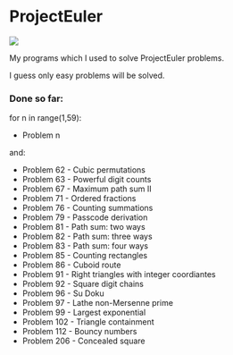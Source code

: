 # ProjectEuler

<img src="https://projecteuler.net/profile/MamCieNaHita.png" />

My programs which I used to solve ProjectEuler problems.

I guess only easy problems will be solved.

### Done so far:
for n in range(1,59):
  - Problem n

and:
- Problem 62 - Cubic permutations
- Problem 63 - Powerful digit counts
- Problem 67 - Maximum path sum II
- Problem 71 - Ordered fractions
- Problem 76 - Counting summations
- Problem 79 - Passcode derivation
- Problem 81 - Path sum: two ways
- Problem 82 - Path sum: three ways
- Problem 83 - Path sum: four ways
- Problem 85 - Counting rectangles
- Problem 86 - Cuboid route
- Problem 91 - Right triangles with integer coordiantes
- Problem 92 - Square digit chains
- Problem 96 - Su Doku
- Problem 97 - Lathe non-Mersenne prime
- Problem 99 - Largest exponential
- Problem 102 - Triangle containment
- Problem 112 - Bouncy numbers
- Problem 206 - Concealed square
